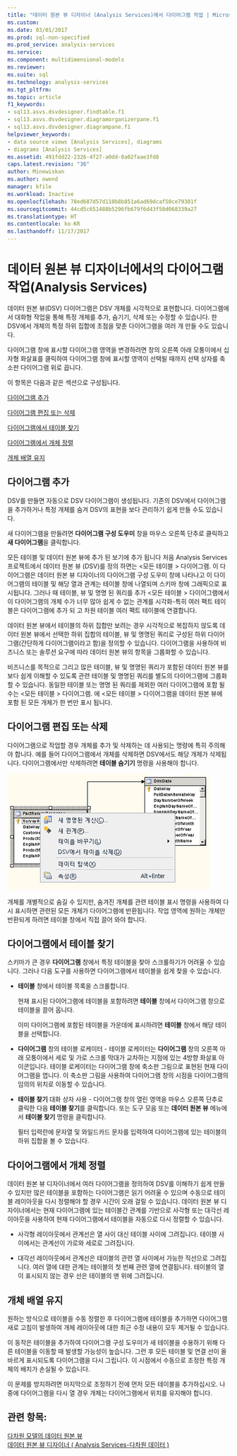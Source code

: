 ```yaml
---
title: "데이터 원본 뷰 디자이너 (Analysis Services)에서 다이어그램 작업 | Microsoft Docs"
ms.custom: 
ms.date: 03/01/2017
ms.prod: sql-non-specified
ms.prod_service: analysis-services
ms.service: 
ms.component: multidimensional-models
ms.reviewer: 
ms.suite: sql
ms.technology: analysis-services
ms.tgt_pltfrm: 
ms.topic: article
f1_keywords:
- sql13.asvs.dsvdesigner.findtable.f1
- sql13.asvs.dsvdesigner.diagramorganizerpane.f1
- sql13.asvs.dsvdesigner.diagrampane.f1
helpviewer_keywords:
- data source views [Analysis Services], diagrams
- diagrams [Analysis Services]
ms.assetid: 491fdd22-2326-4f27-a0dd-0a02faae3fd8
caps.latest.revision: "36"
author: Minewiskan
ms.author: owend
manager: kfile
ms.workload: Inactive
ms.openlocfilehash: 78ed687d57d110b8b851a6ad69dcaf50ce79301f
ms.sourcegitcommit: 44cd5c651488b5296fb679f6d43f50d068339a27
ms.translationtype: HT
ms.contentlocale: ko-KR
ms.lasthandoff: 11/17/2017
---
```

# <a name="work-with-diagrams-in-data-source-view-designer-analysis-services"></a>데이터 원본 뷰 디자이너에서의 다이어그램 작업(Analysis Services)
  데이터 원본 뷰(DSV) 다이어그램은 DSV 개체를 시각적으로 표현합니다. 다이어그램에서 대화형 작업을 통해 특정 개체를 추가, 숨기기, 삭제 또는 수정할 수 있습니다. 한 DSV에서 개체의 특정 하위 집합에 초점을 맞춘 다이어그램을 여러 개 만들 수도 있습니다.  
  
 다이어그램 창에 표시할 다이어그램 영역을 변경하려면 창의 오른쪽 아래 모퉁이에서 십자형 화살표를 클릭하여 다이어그램 창에 표시할 영역이 선택될 때까지 선택 상자를 축소판 다이어그램 위로 끕니다.  
  
 이 항목은 다음과 같은 섹션으로 구성됩니다.  
  
 [다이어그램 추가](#bkmk_add)  
  
 [다이어그램 편집 또는 삭제](#bkmk_edit)  
  
 [다이어그램에서 테이블 찾기](#bkmk_findtables)  
  
 [다이어그램에서 개체 정렬](#bkmk_arrangeobjects)  
  
 [개체 배열 유지](#bkmk_preserve)  
  
##  <a name="bkmk_add"></a> 다이어그램 추가  
 DSV를 만들면 자동으로 DSV 다이어그램이 생성됩니다. 기존의 DSV에서 다이어그램을 추가하거나 특정 개체를 숨겨 DSV의 표현을 보다 관리하기 쉽게 만들 수도 있습니다.  
  
 새 다이어그램을 만들려면 **다이어그램 구성 도우미** 창을 마우스 오른쪽 단추로 클릭하고 **새 다이어그램**을 클릭합니다.  
  
 모든 테이블 및 데이터 원본 뷰에 추가 된 보기에 추가 됩니다 처음 Analysis Services 프로젝트에서 데이터 원본 뷰 (DSV)를 정의 하면는 \<모든 테이블 > 다이어그램. 이 다이어그램은 데이터 원본 뷰 디자이너의 다이어그램 구성 도우미 창에 나타나고 이 다이어그램의 테이블 및 해당 열과 관계는 테이블 창에 나열되며 스키마 창에 그래픽으로 표시됩니다. 그러나 때 테이블, 뷰 및 명명 된 쿼리를 추가 \<모든 테이블 > 다이어그램에서이 다이어그램의 개체 수가 너무 많아 쉽게 수 없는 관계를 시각화-특히 여러 팩트 테이블은 다이어그램에 추가 되 고 차원 테이블 여러 팩트 테이블에 연결합니다.  
  
 데이터 원본 뷰에서 테이블의 하위 집합만 보려는 경우 시각적으로 복잡하지 않도록 데이터 원본 뷰에서 선택한 하위 집합의 테이블, 뷰 및 명명된 쿼리로 구성된 하위 다이어그램(간단하게 다이어그램이라고 함)을 정의할 수 있습니다. 다이어그램을 사용하여 비즈니스 또는 솔루션 요구에 따라 데이터 원본 뷰의 항목을 그룹화할 수 있습니다.  
  
 비즈니스를 목적으로 그리고 많은 테이블, 뷰 및 명명된 쿼리가 포함된 데이터 원본 뷰를 보다 쉽게 이해할 수 있도록 관련 테이블 및 명명된 쿼리를 별도의 다이어그램에 그룹화할 수 있습니다. 동일한 테이블 또는 명명 된 쿼리를 제외한 여러 다이어그램에 포함 될 수는 \<모든 테이블 > 다이어그램. 에 \<모든 테이블 > 다이어그램을 데이터 원본 뷰에 포함 된 모든 개체가 한 번만 표시 됩니다.  
  
##  <a name="bkmk_edit"></a> 다이어그램 편집 또는 삭제  
 다이어그램으로 작업할 경우 개체를 추가 및 삭제하는 데 사용되는 명령에 특히 주의해야 합니다. 예를 들어 다이어그램에서 개체를 삭제하면 DSV에서도 해당 개제가 삭제됩니다. 다이어그램에서만 삭제하려면 **테이블 숨기기** 명령을 사용해야 합니다.  
  
 ![오른쪽 클릭 메뉴의 다이어그램 작업 영역에서 스크린샷](../../analysis-services/multidimensional-models/media/ssas-olapdsv-diagram.gif "오른쪽 클릭 메뉴의 다이어그램 작업 영역에서 스크린 샷")  
  
 개체를 개별적으로 숨길 수 있지만, 숨겨진 개체를 관련 테이블 표시 명령을 사용하여 다시 표시하면 관련된 모든 개체가 다이어그램에 반환됩니다. 작업 영역에 원하는 개체만 반환되게 하려면 테이블 창에서 직접 끌어 와야 합니다.  
  
##  <a name="bkmk_findtables"></a> 다이어그램에서 테이블 찾기  
 스키마가 큰 경우 **다이어그램** 창에서 특정 테이블을 찾아 스크롤하기가 어려울 수 있습니다. 그러나 다음 도구를 사용하면 다이어그램에서 테이블을 쉽게 찾을 수 있습니다.  
  
-   **테이블** 창에서 테이블 목록을 스크롤합니다.  
  
     현재 표시된 다이어그램에 테이블을 포함하려면 **테이블** 창에서 다이어그램 창으로 테이블을 끌어 옵니다.  
  
     이미 다이어그램에 포함된 테이블을 가운데에 표시하려면 **테이블** 창에서 해당 테이블을 선택합니다.  
  
-   **다이어그램** 창의 테이블 로케이터 - 테이블 로케이터는 **다이어그램** 창의 오른쪽 아래 모퉁이에서 세로 및 가로 스크롤 막대가 교차하는 지점에 있는 4방향 화살표 아이콘입니다. 테이블 로케이터는 다이어그램 창에 축소판 그림으로 표현된 현재 다이어그램을 엽니다. 이 축소판 그림을 사용하여 다이어그램 창의 시점을 다이어그램의 임의의 위치로 이동할 수 있습니다.  
  
-   **테이블 찾기** 대화 상자 사용 - 다이어그램 창의 열린 영역을 마우스 오른쪽 단추로 클릭한 다음 **테이블 찾기**를 클릭합니다. 또는 도구 모음 또는 **데이터 원본 뷰** 메뉴에서 **테이블 찾기** 명령을 클릭합니다.  
  
     필터 입력란에 문자열 및 와일드카드 문자를 입력하여 다이어그램에 있는 테이블의 하위 집합을 볼 수 있습니다.  
  
##  <a name="bkmk_arrangeobjects"></a> 다이어그램에서 개체 정렬  
 데이터 원본 뷰 디자이너에서 여러 다이어그램을 정의하여 DSV를 이해하기 쉽게 만들 수 있지만 많은 테이블을 포함하는 다이어그램은 읽기 어려울 수 있으며 수동으로 테이블 레이아웃을 다시 정렬해야 할 경우 시간이 오래 걸릴 수 있습니다. 데이터 원본 뷰 디자이너에서는 현재 다이어그램에 있는 테이블간 관계를 기반으로 사각형 또는 대각선 레이아웃을 사용하여 현재 다이어그램에서 테이블을 자동으로 다시 정렬할 수 있습니다.  
  
-   사각형 레이아웃에서 관계선은 열 사이 대신 테이블 사이에 그려집니다. 테이블 사이에서는 관계선이 가로와 세로로 그려집니다.  
  
-   대각선 레이아웃에서 관계선은 테이블의 관련 열 사이에서 가능한 직선으로 그려집니다. 여러 열에 대한 관계는 테이블의 첫 번째 관련 열에 연결됩니다. 테이블의 열이 표시되지 않는 경우 선은 테이블의 맨 위에 그려집니다.  
  
##  <a name="bkmk_preserve"></a> 개체 배열 유지  
 원하는 방식으로 테이블을 수동 정렬한 후 다이어그램에 테이블을 추가하면 다이어그램 새로 고침이 발생하여 개체 레이아웃에 대한 최근 수정 내용이 모두 제거될 수 있습니다.  
  
 이 동작은 테이블을 추가하여 다이어그램 구성 도우미가 새 테이블을 수용하기 위해 다른 테이블을 이동할 때 발생할 가능성이 높습니다. 그런 후 모든 테이블 및 연결 선이 올바르게 표시되도록 다이어그램을 다시 그립니다. 이 시점에서 수동으로 조정한 특정 개체의 배치가 손실될 수 있습니다.  
  
 이 문제를 방지하려면 마지막으로 조정하기 전에 먼저 모든 테이블을 추가하십시오. 나중에 다이어그램을 다시 열 경우 개체는 다이어그램에서 위치를 유지해야 합니다.  
  
## <a name="see-also"></a>관련 항목:  
 [다차원 모델의 데이터 원본 뷰](../../analysis-services/multidimensional-models/data-source-views-in-multidimensional-models.md)   
 [데이터 원본 뷰 디자이너 &#40; Analysis Services-다차원 데이터 &#41;](http://msdn.microsoft.com/library/6f40a074-761f-440b-a999-09b755bd86ce)  
  
  
